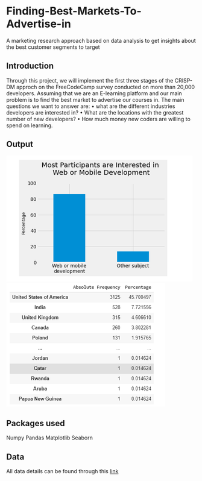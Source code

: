 # Finding-Best-Markets-To-Advertise-in
A marketing research approach based on data analysis to get insights about the best customer segments to target


## Introduction

Through this project, we will implement the first three stages of the CRISP-DM approch on the FreeCodeCamp survey conducted on more than 20,000 developers.
Assuming that we are an E-learning platform and our main problem is to find the best market to advertise our courses in.
The main questions we want to answer are:
•	what are the different industries developers are interested in?
•	What are the locations with the greatest number of new developers?
•	How much money new coders are willing to spend on learning.

## Output

<img src = 'images/out1.PNG' > 

<img src = 'images/out2.PNG' >

## Packages used

Numpy
Pandas
Matplotlib
Seaborn

## Data
 
All data details can be found through this <a href = 'https://github.com/freeCodeCamp/2017-new-coder-survey/' >link</a>